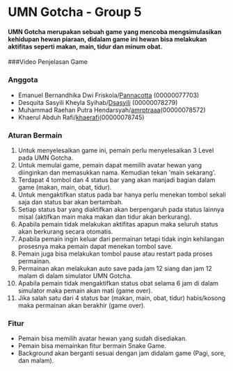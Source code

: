 # UMN Gotcha - Group 5
#### UMN Gotcha merupakan sebuah game yang mencoba mengsimulasikan kehidupan hewan piaraan, didalam game ini hewan bisa melakukan aktifitas seperti makan, main, tidur dan minum obat.

###Video Penjelasan Game


### Anggota
- Emanuel Bernandhika Dwi Friskola/[Pannacotta](https://github.com/catthye) (00000077703)
- Desquita Sasyili Kheyla Syihab/[Dsasyili](https://github.com/Dsasyili) (00000078279) 
- Muhammad Raehan Putra Hendarsyah/[amrptraaa](https://github.com/amrptraaa)(00000078572) 
- Khaerul Abduh Rafi/[khaerafi](https://github.com/Khaerulabduhrafi)(00000078745) 

### Aturan Bermain
1. Untuk menyelesaikan game ini, pemain perlu menyelesaikan 3 Level pada UMN Gotcha.
2. Untuk memulai game, pemain dapat memilih avatar hewan yang diinginkan dan memasukkan nama. Kemudian tekan 'main sekarang'. 
3. Terdapat 4 tombol dan 4 status bar yang akan manjadi bagian dalam game (makan, main, obat, tidur).
4. Untuk mengaktifkan status pada bar hanya perlu menekan tombol sekali saja dan status bar akan bertambah. 
5. Setiap status bar yang diaktifkan akan berpengaruh pada status lainnya misal (aktifkan main maka makan dan tidur akan berkurang).
6. Apabila pemain tidak melakukan aktifitas apapun maka seluruh status akan berkurang secara otomatis.
7. Apabila pemain ingin keluar dari permainan tetapi tidak ingin kehilangan prosesnya maka pemain dapat menekan tombol save.
8. Pemain juga bisa melakukan tombol pause atau restart pada proses permainan.
9. Permainan akan melakukan auto save pada jam 12 siang dan jam 12 malam di dalam simulator UMN Gotcha.
10. Apabila pemain tidak mengaktifkan status obat selama 6 jam di dalam simulator maka pemain akan mati (game over).
11. Jika salah satu dari 4 status bar (makan, main, obat, tidur) habis/kosong maka permainan akan berakhir (game over).  

### Fitur
- Pemain bisa memilih avatar hewan yang sudah disediakan.
- Pemain bisa memainkan fitur bermain Snake Game.
- Background akan berganti sesuai dengan jam didalam game (Pagi, sore, dan malam).


